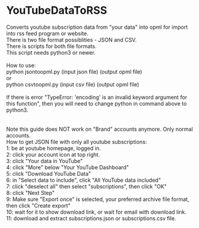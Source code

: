 # YouTubeDataToRSS
Converts youtube subscription data from "your data" into opml for import into rss feed program or website.\
There is two file format possiblities - JSON and CSV.\
There is scripts for both file formats.\
This script needs python3 or newer.\
\
How to use: \
python jsontoopml.py (input json file) (output opml file)\
or\
python csvtoopml.py (input csv file) (output opml file)\
\
If there is error "TypeError: 'encoding' is an invalid keyword argument for this function", then you will need to change python in command above to python3.\
\
\
Note this guide does NOT work on "Brand" accounts anymore. Only normal accounts.\
How to get JSON file with only all youtube subscriptions:\
1: be at youtube homepage, logged in.\
2: click your account icon at top right.\
3: click "Your data in YouTube"\
4: click "More" below "Your YouTube Dashboard"\
5: click "Download YouTube Data"\
6: in "Select data to include", click "All YouTube data included"\
7: click "deselect all" then select "subscriptions", then click "OK"\
8: click "Next Step"\
9: Make sure "Export once" is selected, your preferred archive file format, then click "Create export"\
10: wait for it to show download link, or wait for email with download link.\
11: download and extract subscriptions.json or subscriptions.csv file.
